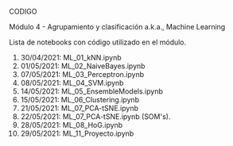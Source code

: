 CODIGO

Módulo 4 - Agrupamiento y clasificación
a.k.a., Machine Learning

Lista de notebooks con código utilizado en el módulo.


 1) 30/04/2021: ML_01_kNN.ipynb
 2) 01/05/2021: ML_02_NaiveBayes.ipynb
 3) 07/05/2021: ML_03_Perceptron.ipynb
 4) 08/05/2021: ML_04_SVM.ipynb
 5) 14/05/2021: ML_05_EnsembleModels.ipynb
 6) 15/05/2021: ML_06_Clustering.ipynb
 7) 21/05/2021: ML_07_PCA-tSNE.ipynb
 8) 22/05/2021: ML_07_PCA-tSNE.ipynb (SOM's).
 9) 28/05/2021: ML_08_HoG.ipynb
10) 29/05/2021: ML_11_Proyecto.ipynb
